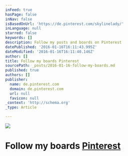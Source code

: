 ```yaml
---
inFeed: true
hasPage: false
inNav: false
isBasedOnUrl: 'https://de.pinterest.com/skylinelady/'
inLanguage: null
starred: false
keywords: []
description: Follow my posts and boards on Pinterest
datePublished: '2016-01-16T16:11:43.995Z'
dateModified: '2016-01-16T16:11:40.146Z'
author: []
title: Follow my boards Pinterest
sourcePath: _posts/2016-01-16-follow-my-boards.md
published: true
authors: []
publisher:
  name: de.pinterest.com
  domain: de.pinterest.com
  url: null
  favicon: null
_context: 'http://schema.org'
_type: Article

---
```

![](https://s3-us-west-2.amazonaws.com/the-grid-img/p/542a381aa2cef89928b00e57a7d6f4a8067127e3.gif)

# Follow my boards [Pinterest][0]

[0]: https://www.pinterest.com/skylinelady/
